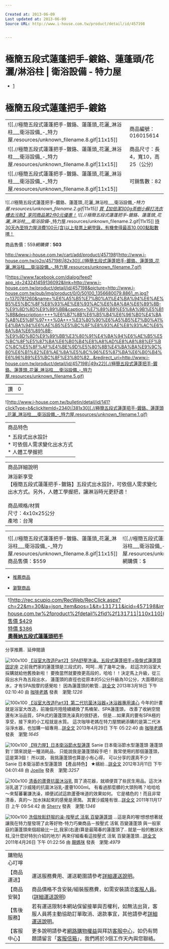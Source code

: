 ```yaml
---

Created at: 2013-06-09
Last updated at: 2013-06-09
Source URL: http://www.i-house.com.tw/product/detail/id/457198


---
```


# 極簡五段式蓮蓬把手-鍍鉻、蓮蓬頭/花灑/淋浴柱 | 衛浴設備 - 特力屋


* [1](http://cdn.i-house.com.tw/pub/img/product/0/0/50100_1356680079.8861_b.jpg)

# 極簡五段式蓮蓬把手-鍍鉻

|     |     |
| --- | --- |
| ![[.//極簡五段式蓮蓬把手-鍍鉻、蓮蓬頭_花灑_淋浴柱___衛浴設備_-_特力屋.resources/unknown_filename.8.gif\\|11x15]] | 商品編號：016015614 |
| ![[.//極簡五段式蓮蓬把手-鍍鉻、蓮蓬頭_花灑_淋浴柱___衛浴設備_-_特力屋.resources/unknown_filename.8.gif\\|11x15]] | 商品尺寸：長4，寬10，高25（公分) |
| ![[.//極簡五段式蓮蓬把手-鍍鉻、蓮蓬頭_花灑_淋浴柱___衛浴設備_-_特力屋.resources/unknown_filename.8.gif\\|11x15]] | 可銷售數：82 |

![[.//極簡五段式蓮蓬把手-鍍鉻、蓮蓬頭_花灑_淋浴柱___衛浴設備_-_特力屋.resources/unknown_filename.2.gif\|11x15]] [買【加倍潔300g茶樹小蘇打洗衣槽去污劑】享同商品第2件0元優惠！](http://www.i-house.com.tw/product/detail/id/441112)
![[.//極簡五段式蓮蓬把手-鍍鉻、蓮蓬頭_花灑_淋浴柱___衛浴設備_-_特力屋.resources/unknown_filename.2.gif\|11x15]] [持30天內至特力屋消費100元(含)以上發票上網登錄，有機會得最高10,000點點數唷！](http://www.i-house.com.tw/draw)

商品售價：$559網購價：$**503**

<http://www.i-house.com.tw/cart/add/product/457198>![http://www.i-house.com.tw/o2o/457198\|82x30](.//極簡五段式蓮蓬把手-鍍鉻、蓮蓬頭_花灑_淋浴柱___衛浴設備_-_特力屋.resources/unknown_filename.7.gif)

![https://www.facebook.com/dialog/feed?app_id=243241459136092&link=http://www.i-house.com.tw/product/detail/id/457198&picture=http://www.i-house.com.tw/pub/img/product/0/0/50100_1356680079.8861_m.jpg?r=1370781260&name=%E6%A5%B5%E7%B0%A1%E4%BA%94%E6%AE%B5%E5%BC%8F%E8%93%AE%E8%93%AC%E6%8A%8A%E6%89%8B-%E9%8D%8D%E9%89%BB&caption=%E7%89%B9%E5%8A%9B%E5%B1%8B&description=+++%E6%B7%8B%E6%B5%B4%E6%96%B0%E4%BA%AB%E5%8F%97+++%0A+++%E3%80%90%E6%A5%B5%E7%B0%A1%E4%BA%94%E6%AE%B5%E5%BC%8F%E8%93%AE%E8%93%AC%E6%8A%8A%E6%89%8B-%E9%8D%8D%E9%89%BB%E3%80%91%E4%BA%94%E6%AE%B5%E5%BC%8F%E5%87%BA%E6%B0%B4%E8%A8%AD%E8%A8%88%EF%BC%8C%E5%8F%AF%E4%BE%9D%E5%80%8B%E4%BA%BA%E9%9C%80%E6%B1%82%E8%AE%8A%E5%8C%96%E5%87%BA%E6%B0%B4%E6%96%B9%E5%BC%8F%E3%80%82...&redirect_uri=http://www.i-house.com.tw/product/detail/id/457198\|49x22](.//極簡五段式蓮蓬把手-鍍鉻、蓮蓬頭_花灑_淋浴柱___衛浴設備_-_特力屋.resources/unknown_filename.5.gif)

|     |     |
| --- | --- |
| 讚   | 0   |

![http://www.i-house.com.tw/bulletin/detail/id/141?clickType=b&clickItemId=2340\|381x30](.//極簡五段式蓮蓬把手-鍍鉻、蓮蓬頭_花灑_淋浴柱___衛浴設備_-_特力屋.resources/unknown_filename.1.gif)

|     |
| --- |
| 商品特色 |
| * 五段式出水設計<br>* 可依個人需求變化出水方式<br>* 人體工學握把 |

|     |
| --- |
| 商品詳細說明 |
| 淋浴新享受<br>【極簡五段式蓮蓬把手-鍍鉻】五段式出水設計，可依個人需求變化出水方式。另外，人體工學握把，讓淋浴時光更舒適！<br><br>商品規格/材質<br>尺寸：4x10x25公分<br>產地：台灣 |

|     |     |     |     |     |     |
| --- | --- | --- | --- | --- | --- |
| ![[.//極簡五段式蓮蓬把手-鍍鉻、蓮蓬頭_花灑_淋浴柱___衛浴設備_-_特力屋.resources/unknown_filename.8.gif\\|11x15]]商品售價：$559 | ![[.//極簡五段式蓮蓬把手-鍍鉻、蓮蓬頭_花灑_淋浴柱___衛浴設備_-_特力屋.resources/unknown_filename.2.gif\\|11x15]]網購價：$ | **503** | <http://www.i-house.com.tw/cart/add/product/457198> | ![http://www.i-house.com.tw/o2o/457198\|82x30](.//極簡五段式蓮蓬把手-鍍鉻、蓮蓬頭_花灑_淋浴柱___衛浴設備_-_特力屋.resources/unknown_filename.7.gif\) |     |

* [推薦商品](http://www.i-house.com.tw/product/detail/id/457198#recommendTab1)

* [瀏覽商品](http://www.i-house.com.tw/product/detail/id/457198#recommendTab2)

|     |     |     |     |     |
| --- | --- | --- | --- | --- |
| ![http://rec.scupio.com/RecWeb/RecClick.aspx?ch=22&m=30&la=json_item&pos=1&it=131711&icid=457198&imk=u_22_201306092034225759225884i0&cc=q50f95eac12f66&uid=549672&vpt=2&u=http%3a%2f%2fwww.i-house.com.tw%2fproduct%2fdetail%2fid%2f131711\|110x110](.//極簡五段式蓮蓬把手-鍍鉻、蓮蓬頭_花灑_淋浴柱___衛浴設備_-_特力屋.resources/unknown_filename.3.jpeg\)<br>[售價 $429<br>特價 $386](http://rec.scupio.com/RecWeb/RecClick.aspx?ch=22&m=30&la=json_item&pos=1&it=131711&icid=457198&imk=u_22_201306092034225759225884i0&cc=q50f95eac12f66&uid=549672&vpt=2&u=http%3a%2f%2fwww.i-house.com.tw%2fproduct%2fdetail%2fid%2f131711)<br>[**奧薇妠五段式蓮蓬頭把手**](http://rec.scupio.com/RecWeb/RecClick.aspx?ch=22&m=30&la=json_item&pos=1&it=131711&icid=457198&imk=u_22_201306092034225759225884i0&cc=q50f95eac12f66&uid=549672&vpt=2&u=http%3a%2f%2fwww.i-house.com.tw%2fproduct%2fdetail%2fid%2f131711) | ![http://rec.scupio.com/RecWeb/RecClick.aspx?ch=22&m=9&la=json_item_2&pos=1&it=423160&icid=457198&imk=u_22_201306092034225759225884i2&cc=q50f95eac12f66&uid=549672&vpt=2&u=http%3a%2f%2fwww.i-house.com.tw%2fproduct%2fdetail%2fid%2f423160\|110x110](.//極簡五段式蓮蓬把手-鍍鉻、蓮蓬頭_花灑_淋浴柱___衛浴設備_-_特力屋.resources/unknown_filename.9.jpeg\)<br>[售價 $459<br>特價 $413](http://rec.scupio.com/RecWeb/RecClick.aspx?ch=22&m=9&la=json_item_2&pos=1&it=423160&icid=457198&imk=u_22_201306092034225759225884i2&cc=q50f95eac12f66&uid=549672&vpt=2&u=http%3a%2f%2fwww.i-house.com.tw%2fproduct%2fdetail%2fid%2f423160)<br>[**銀弧蓮蓬把手組**](http://rec.scupio.com/RecWeb/RecClick.aspx?ch=22&m=9&la=json_item_2&pos=1&it=423160&icid=457198&imk=u_22_201306092034225759225884i2&cc=q50f95eac12f66&uid=549672&vpt=2&u=http%3a%2f%2fwww.i-house.com.tw%2fproduct%2fdetail%2fid%2f423160) | ![http://rec.scupio.com/RecWeb/RecClick.aspx?ch=22&m=9&la=json_item_2&pos=2&it=131710&icid=457198&imk=u_22_201306092034225759225884i2&cc=q50f95eac12f66&uid=549672&vpt=2&u=http%3a%2f%2fwww.i-house.com.tw%2fproduct%2fdetail%2fid%2f131710\|110x110](.//極簡五段式蓮蓬把手-鍍鉻、蓮蓬頭_花灑_淋浴柱___衛浴設備_-_特力屋.resources/unknown_filename.jpeg\)<br>[售價 $639<br>特價 $575](http://rec.scupio.com/RecWeb/RecClick.aspx?ch=22&m=9&la=json_item_2&pos=2&it=131710&icid=457198&imk=u_22_201306092034225759225884i2&cc=q50f95eac12f66&uid=549672&vpt=2&u=http%3a%2f%2fwww.i-house.com.tw%2fproduct%2fdetail%2fid%2f131710)<br>[**奧薇妠五段式蓮蓬頭組**](http://rec.scupio.com/RecWeb/RecClick.aspx?ch=22&m=9&la=json_item_2&pos=2&it=131710&icid=457198&imk=u_22_201306092034225759225884i2&cc=q50f95eac12f66&uid=549672&vpt=2&u=http%3a%2f%2fwww.i-house.com.tw%2fproduct%2fdetail%2fid%2f131710) | ![http://rec.scupio.com/RecWeb/RecClick.aspx?ch=22&m=9&la=json_item_2&pos=3&it=457197&icid=457198&imk=u_22_201306092034225759225884i2&cc=q50f95eac12f66&uid=549672&vpt=2&u=http%3a%2f%2fwww.i-house.com.tw%2fproduct%2fdetail%2fid%2f457197\|110x110](.//極簡五段式蓮蓬把手-鍍鉻、蓮蓬頭_花灑_淋浴柱___衛浴設備_-_特力屋.resources/unknown_filename.4.jpeg\)<br>[售價 $479<br>特價 $399](http://rec.scupio.com/RecWeb/RecClick.aspx?ch=22&m=9&la=json_item_2&pos=3&it=457197&icid=457198&imk=u_22_201306092034225759225884i2&cc=q50f95eac12f66&uid=549672&vpt=2&u=http%3a%2f%2fwww.i-house.com.tw%2fproduct%2fdetail%2fid%2f457197)<br>[**瓦堤五段自清蓮蓬把手**](http://rec.scupio.com/RecWeb/RecClick.aspx?ch=22&m=9&la=json_item_2&pos=3&it=457197&icid=457198&imk=u_22_201306092034225759225884i2&cc=q50f95eac12f66&uid=549672&vpt=2&u=http%3a%2f%2fwww.i-house.com.tw%2fproduct%2fdetail%2fid%2f457197) | ![http://rec.scupio.com/RecWeb/RecClick.aspx?ch=22&m=9&la=json_item_2&pos=4&it=423634&icid=457198&imk=u_22_201306092034225759225884i2&cc=q50f95eac12f66&uid=549672&vpt=2&u=http%3a%2f%2fwww.i-house.com.tw%2fproduct%2fdetail%2fid%2f423634\|110x110](.//極簡五段式蓮蓬把手-鍍鉻、蓮蓬頭_花灑_淋浴柱___衛浴設備_-_特力屋.resources/unknown_filename.6.jpeg\)<br>[售價 $199<br>特價 $175](http://rec.scupio.com/RecWeb/RecClick.aspx?ch=22&m=9&la=json_item_2&pos=4&it=423634&icid=457198&imk=u_22_201306092034225759225884i2&cc=q50f95eac12f66&uid=549672&vpt=2&u=http%3a%2f%2fwww.i-house.com.tw%2fproduct%2fdetail%2fid%2f423634)<br>[**豪華吸盤式蓮蓬頭固定座 ( ...**](http://rec.scupio.com/RecWeb/RecClick.aspx?ch=22&m=9&la=json_item_2&pos=4&it=423634&icid=457198&imk=u_22_201306092034225759225884i2&cc=q50f95eac12f66&uid=549672&vpt=2&u=http%3a%2f%2fwww.i-house.com.tw%2fproduct%2fdetail%2fid%2f423634) |

分享推薦．延伸閱讀

![100x100](http://www.sharer.com.tw/upload/member/801/031808490758769_m.jpg)
[【浴室大改造Part2】SPA舒壓洗澡。五段式蓮蓬把手+吸盤式蓮蓬頭固定座](http://www.sharer.com.tw/article/contents.aspx?article_id=3693&cookie=false)
之前我們家的蓮蓬頭是三段式的，呵呵...用了幾年之後， 趁這次的浴室大採購就給他舊換新啦！ 要換當然就要換更高段的，哈哈！！決定馬上升級，從三段出水升為五段出水， 蓮蓬頭的直徑也從原本的5公分升級為10公分，大面積的出水，才有SPA按摩的感覺啦！ 因為蓮蓬頭的軟管...[詳全文](http://www.sharer.com.tw/article/contents.aspx?article_id=3693&cookie=false)
2013年3月18日 下午 02:10:40 由 [咖啡老媽](http://www.sharer.com.tw/article/contents.aspx?article_id=3693&cookie=false) 發表　瀏覽:_1226_

![100x100](http://www.sharer.com.tw/upload/member/801/042902154136999_m.jpg)
[【浴室大改造Part3】第二代抗菌沐浴器+沐浴器專用濾心](http://www.sharer.com.tw/article/contents.aspx?article_id=3821&cookie=false)
今年的計畫就是浴室大改造，前幾個月陸陸續續換了馬桶架、SPA蓮蓬頭， 改善了收納空間還有沐浴品質，SPA式的蓮蓬頭洗澡真的很舒適， 但是....如果真的要有SPA極的享受，接下來的小工程就是水質。 這次咖啡老媽在特力屋關網添購的是第二代沐浴淨水器，也加購一組專用...[詳全文](http://www.sharer.com.tw/article/contents.aspx?article_id=3821&cookie=false)
2013年4月29日 下午 05:22:40 由 [咖啡老媽](http://www.sharer.com.tw/article/contents.aspx?article_id=3821&cookie=false) 發表　瀏覽:_1645_

![100x100](http://www.sharer.com.tw/upload/member/646/031103270695657_m.jpg)
[【特力屋】日本衛浴節水型蓮蓬](http://www.sharer.com.tw/article/contents.aspx?article_id=2290&cookie=false)
Sanie 日本衛浴節水型蓮蓬頭 蓮蓬頭對丫頭來說是一種消耗品， 只能說我是蓮蓬頭殺手吧！ 我常使用的那個蓮蓬頭， 這是第3個！ 所以說， 我挑蓮蓬頭也算是小有心得， 可以分享的還真不少！ Sanie 日本衛浴節水型蓮蓬頭 【產品特色】 ★繽紛...[詳全文](http://www.sharer.com.tw/article/contents.aspx?article_id=2290&cookie=false)
2012年3月11日 下午 04:01:48 由 [Joeille](http://www.sharer.com.tw/article/contents.aspx?article_id=2290&cookie=false) 發表　瀏覽:_3257_

![100x100](http://www.sharer.com.tw/upload/member/821/111701080259704_m.jpg)
[清香的蘆薈抗菌沐浴乳](http://www.sharer.com.tw/article/contents.aspx?article_id=1909&cookie=false)
買了澆花器，就順便買了些民生用品。這次沐浴乳選了沙威隆的抗菌沐浴乳-蘆薈1000ml。 有看過那麼髒的大頭狗嗎？哈哈哈～來幫蕃薯謙洗澡，順便試試這款蘆薈味道的效果如何。 它是橘色的！而且非常清香，真的～ 加水抹起來的感覺是滑潤。 其實沙威隆有很...[詳全文](http://www.sharer.com.tw/article/contents.aspx?article_id=1909&cookie=false)
2011年11月17日 上午 09:54:42 由 [Sherry](http://www.sharer.com.tw/article/contents.aspx?article_id=1909&cookie=false) 發表　瀏覽:_1346_

![100x100](http://www.sharer.com.tw/upload/member/667/042611591865542_m.JPG)
[洗個放鬆舒服的澡-按壓式 活氧 百變蓮蓬頭](http://www.sharer.com.tw/article/contents.aspx?article_id=1206&cookie=false)
...這是真的喔!想想想著就讓我在特力屋發現了此等好物-特力巧樂商品－按壓式 活氧 百變蓮蓬頭 與一般家庭的蓮蓬頭來個超級比一比,我家(右邊)算是最陽春的蓮蓬頭了.. 就是一般的散狀水柱,沒什麼好特別介紹的地方! 再來仔細看看這按壓式 活氧 百變蓮蓬頭...[詳全文](http://www.sharer.com.tw/article/contents.aspx?article_id=1206&cookie=false)
2011年4月26日 下午 01:22:56 由 [靚媽咪](http://www.sharer.com.tw/article/contents.aspx?article_id=1206&cookie=false) 發表　瀏覽:_4979_

|     |     |
| --- | --- |
| 購物貼心叮嚀 |     |
| 【商品運送】 | 運送服務費用、運送範圍請參考[<u>詳細運送說明</u>](http://www.i-house.com.tw/private)。 |
| 【商品安裝】 | 商品價格不含安裝/組裝服務費，如需安裝請洽[<u>客服人員</u>](http://www.i-house.com.tw/service/form)。([<u>詳細運送說明</u>](http://www.i-house.com.tw/private)) |
| 【售後服務】 | 若有運送限制本網站保留接單與否權利，如無法出貨，客服人員將主動協助訂單取消、退款事宜，其他請參考[<u>詳細運送說明</u>](http://www.i-house.com.tw/private)。 |
| 【客服中心】 | 更多說明請參考[<u>網路購物權益</u>](http://www.i-house.com.tw/private)與拜訪[<u>客服中心</u>](http://www.i-house.com.tw/service)，如仍有問題請留言「[<u>客服信箱</u>](http://www.i-house.com.tw/service/form)」，我們將於3個工作天內與您聯絡。 |

